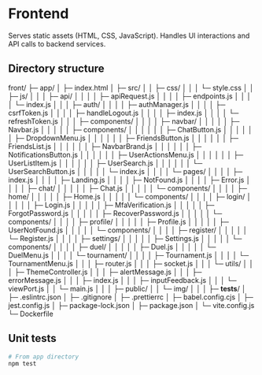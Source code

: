 # Frontend

Serves static assets (HTML, CSS, JavaScript).
Handles UI interactions and API calls to backend services.

## Directory structure

front/
├─ app/
│  ├─ index.html
│  ├─ src/
│  │  ├─ css/
│  │  │  └─ style.css
│  │  ├─ js/
│  │  │  ├─ api/
│  │  │  │  ├─ apiRequest.js
│  │  │  │  ├─ endpoints.js
│  │  │  │  └─ index.js
│  │  │  ├─ auth/
│  │  │  │  ├─ authManager.js
│  │  │  │  ├─ csrfToken.js
│  │  │  │  ├─ handleLogout.js
│  │  │  │  ├─ index.js
│  │  │  │  └─ refreshToken.js
│  │  │  ├─ components/
│  │  │  │  ├─ navbar/
│  │  │  │  │  ├─ Navbar.js
│  │  │  │  │  ├─ components/
│  │  │  │  │  │  ├─ ChatButton.js
│  │  │  │  │  │  ├─ DropdownMenu.js
│  │  │  │  │  │  ├─ FriendsButton.js
│  │  │  │  │  │  ├─ FriendsList.js
│  │  │  │  │  │  ├─ NavbarBrand.js
│  │  │  │  │  │  ├─ NotificationsButton.js
│  │  │  │  │  │  ├─ UserActionsMenu.js
│  │  │  │  │  │  ├─ UserListItem.js
│  │  │  │  │  │  ├─ UserSearch.js
│  │  │  │  │  │  └─ UserSearchButton.js
│  │  │  │  │  └─ index.js
│  │  │  │  └─ pages/
│  │  │  │     ├─ index.js
│  │  │  │     ├─ Landing.js
│  │  │  │     ├─ NotFound.js
│  │  │  │     ├─ Error.js
│  │  │  │     ├─ chat/
│  │  │  │     │  ├─ Chat.js
│  │  │  │     │  └─ components/
│  │  │  │     ├─ home/
│  │  │  │     │  ├─ Home.js
│  │  │  │     │  └─ components/
│  │  │  │     ├─ login/
│  │  │  │     │  ├─ Login.js
│  │  │  │     │  ├─ MfaVerification.js
│  │  │  │     │  ├─ ForgotPassword.js
│  │  │  │     │  ├─ RecoverPassword.js
│  │  │  │     │  └─ components/
│  │  │  │     ├─ profile/
│  │  │  │     │  ├─ Profile.js
│  │  │  │     │  ├─ UserNotFound.js
│  │  │  │     │  └─ components/
│  │  │  │     ├─ register/
│  │  │  │     │  └─ Register.js
│  │  │  │     ├─ settings/
│  │  │  │     │  ├─ Settings.js
│  │  │  │     │  └─ components/
│  │  │  │     ├─ duel/
│  │  │  │     │  ├─ Duel.js
│  │  │  │     │  └─ DuelMenu.js
│  │  │  │     └─ tournament/
│  │  │  │        ├─ Tournament.js
│  │  │  │        └─ TournamentMenu.js
│  │  │  ├─ router.js
│  │  │  ├─ socket.js
│  │  │  └─ utils/
│  │  │     ├─ ThemeController.js
│  │  │     ├─ alertMessage.js
│  │  │     ├─ errorMessage.js
│  │  │     ├─ index.js
│  │  │     ├─ inputFeedback.js
│  │  │     └─ viewPort.js
│  │  └─ main.js
│  │
│  ├─ public/
│  │  └─ img/
│  │ 
│  ├─ __tests__/
│  ├─ .eslintrc.json
│  ├─ .gitignore
│  ├─ .prettierrc
│  ├─ babel.config.cjs
│  ├─ jest.config.js
│  ├─ package-lock.json
│  ├─ package.json
│  └─ vite.config.js
└─ Dockerfile


## Unit tests

```bash
# From app directory
npm test
```
